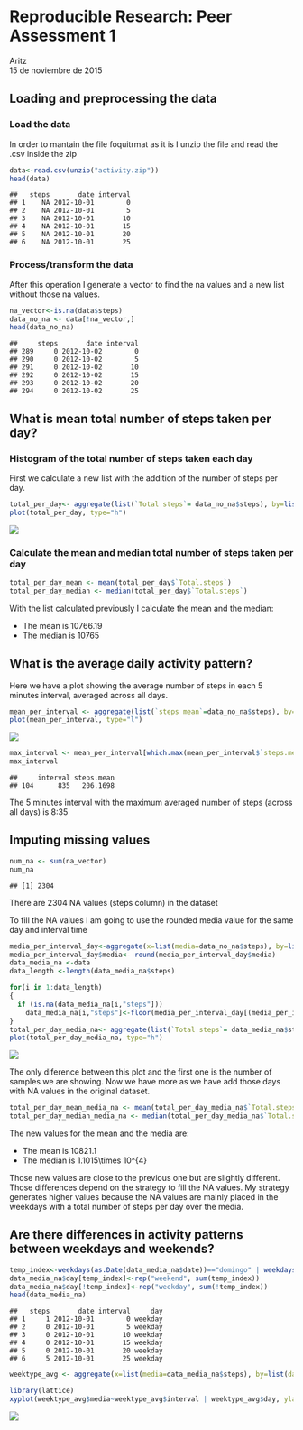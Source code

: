 # Reproducible Research: Peer Assessment 1
Aritz  
15 de noviembre de 2015  


## Loading and preprocessing the data
### Load the data
In order to mantain the file foquitrmat as it is I unzip the file and read the .csv inside the zip


```r
data<-read.csv(unzip("activity.zip"))
head(data)
```

```
##   steps       date interval
## 1    NA 2012-10-01        0
## 2    NA 2012-10-01        5
## 3    NA 2012-10-01       10
## 4    NA 2012-10-01       15
## 5    NA 2012-10-01       20
## 6    NA 2012-10-01       25
```
### Process/transform the data
After this operation I generate a vector to find the na values and a new list without those na values.


```r
na_vector<-is.na(data$steps)
data_no_na <- data[!na_vector,]
head(data_no_na)
```

```
##     steps       date interval
## 289     0 2012-10-02        0
## 290     0 2012-10-02        5
## 291     0 2012-10-02       10
## 292     0 2012-10-02       15
## 293     0 2012-10-02       20
## 294     0 2012-10-02       25
```

## What is mean total number of steps taken per day?

### Histogram of the total number of steps taken each day 

First we calculate a new list with the addition of the number of steps per day. 


```r
total_per_day<- aggregate(list(`Total steps`= data_no_na$steps), by=list(date=data_no_na$date), FUN=sum)
plot(total_per_day, type="h")
```

![](PA1_template_files/figure-html/unnamed-chunk-3-1.png) 

### Calculate the mean and median total number of steps taken per day


```r
total_per_day_mean <- mean(total_per_day$`Total.steps`)
total_per_day_median <- median(total_per_day$`Total.steps`)
```


With the list calculated previously I calculate the mean and the median:

* The mean is 10766.19
* The median is 10765


## What is the average daily activity pattern?

Here we have a plot showing the average number of steps in each 5 minutes interval, averaged across all days.


```r
mean_per_interval <- aggregate(list(`steps mean`=data_no_na$steps), by=list(interval=data_no_na$interval), FUN=mean)
plot(mean_per_interval, type="l")
```

![](PA1_template_files/figure-html/unnamed-chunk-5-1.png) 


```r
max_interval <- mean_per_interval[which.max(mean_per_interval$`steps.mean`),]
max_interval
```

```
##     interval steps.mean
## 104      835   206.1698
```

The 5 minutes interval with the maximum averaged number of steps (across all days) is 8:35

## Imputing missing values


```r
num_na <- sum(na_vector)
num_na
```

```
## [1] 2304
```

There are 2304 NA values (steps column) in the dataset

To fill the NA values I am going to use the rounded media value for the same day and interval time 


```r
media_per_interval_day<-aggregate(x=list(media=data_no_na$steps), by=list(day=weekdays(as.Date(data_no_na$date)), interval=data_no_na$interval), FUN=mean)
media_per_interval_day$media<- round(media_per_interval_day$media)
data_media_na <-data
data_length <-length(data_media_na$steps)

for(i in 1:data_length)
{
  if (is.na(data_media_na[i,"steps"]))
    data_media_na[i,"steps"]<-floor(media_per_interval_day[(media_per_interval_day$day==weekdays(as.Date(data_media_na[i,"date"])) & media_per_interval_day$interval==data_media_na[i,"interval"]),]$media)
}
total_per_day_media_na<- aggregate(list(`Total steps`= data_media_na$steps), by=list(date=data_media_na$date), FUN=sum)
plot(total_per_day_media_na, type="h")
```

![](PA1_template_files/figure-html/unnamed-chunk-8-1.png) 

The only diference between this plot and the first one is the number of samples we are showing. Now we have more as we have add those days with NA values in the original dataset.


```r
total_per_day_mean_media_na <- mean(total_per_day_media_na$`Total.steps`)
total_per_day_median_media_na <- median(total_per_day_media_na$`Total.steps`)
```

The new values for the mean and the media are:

* The mean is 10821.1
* The median is 1.1015\times 10^{4}

Those new values are close to the previous one but are slightly different. Those differences depend on the strategy to fill the NA values. My strategy generates higher values because the NA values are mainly placed in the weekdays with a total number of steps per day over the media.  

## Are there differences in activity patterns between weekdays and weekends?


```r
temp_index<-weekdays(as.Date(data_media_na$date))=="domingo" | weekdays(as.Date(data_media_na$date))=="sabado" 
data_media_na$day[temp_index]<-rep("weekend", sum(temp_index))
data_media_na$day[!temp_index]<-rep("weekday", sum(!temp_index))
head(data_media_na)
```

```
##   steps       date interval     day
## 1     1 2012-10-01        0 weekday
## 2     0 2012-10-01        5 weekday
## 3     0 2012-10-01       10 weekday
## 4     0 2012-10-01       15 weekday
## 5     0 2012-10-01       20 weekday
## 6     5 2012-10-01       25 weekday
```




```r
weektype_avg <- aggregate(x=list(media=data_media_na$steps), by=list(day=data_media_na$day, interval=data_media_na$interval), FUN=mean)

library(lattice)
xyplot(weektype_avg$media~weektype_avg$interval | weektype_avg$day, ylab=" Number of steps", xlab="interval", type="l", layout=c(1,2))
```

![](PA1_template_files/figure-html/unnamed-chunk-11-1.png) 




